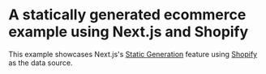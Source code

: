# A statically generated ecommerce example using Next.js and Shopify

This example showcases Next.js's [Static Generation](https://nextjs.org/docs/basic-features/pages) feature using [Shopify](https://www.shopify.com/) as the data source.
